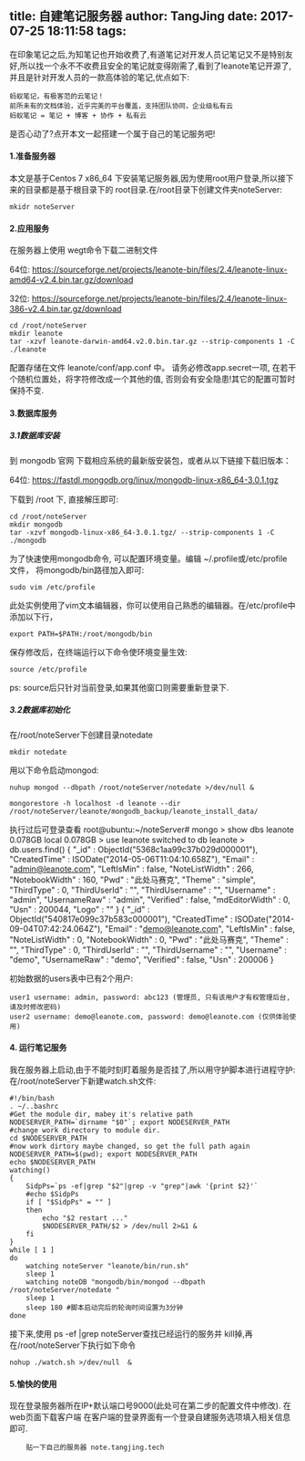 title: 自建笔记服务器
author: TangJing
date: 2017-07-25 18:11:58
tags:
---
在印象笔记之后,为知笔记也开始收费了,有道笔记对开发人员记笔记又不是特别友好,所以找一个永不不收费且安全的笔记就变得刚需了,看到了leanote笔记开源了,并且是针对开发人员的一款高体验的笔记,优点如下:

    蚂蚁笔记，有极客范的云笔记！
    前所未有的文档体验，近乎完美的平台覆盖，支持团队协同，企业级私有云
    蚂蚁笔记 = 笔记 + 博客 + 协作 + 私有云
是否心动了?点开本文一起搭建一个属于自己的笔记服务吧!
<!-- more -->
#### 1.准备服务器
   本文是基于Centos 7 x86_64 下安装笔记服务器,因为使用root用户登录,所以接下来的目录都是基于根目录下的 root目录.在/root目录下创建文件夹noteServer:
	
    mkidr noteServer
    
 #### 2.应用服务
 在服务器上使用 wegt命令下载二进制文件

64位: https://sourceforge.net/projects/leanote-bin/files/2.4/leanote-linux-amd64-v2.4.bin.tar.gz/download

32位: https://sourceforge.net/projects/leanote-bin/files/2.4/leanote-linux-386-v2.4.bin.tar.gz/download

	cd /root/noteServer
	mkdir leanote
	tar -xzvf leanote-darwin-amd64.v2.0.bin.tar.gz --strip-components 1 -C  ./leanote

配置存储在文件 leanote/conf/app.conf 中。
请务必修改app.secret一项, 在若干个随机位置处，将字符修改成一个其他的值, 否则会有安全隐患!其它的配置可暂时保持不变.

 #### 3.数据库服务
 ##### 3.1数据库安装
到 mongodb 官网 下载相应系统的最新版安装包，或者从以下链接下载旧版本：

64位: https://fastdl.mongodb.org/linux/mongodb-linux-x86_64-3.0.1.tgz

下载到 /root 下, 直接解压即可:

	cd /root/noteServer
    mkdir mongodb
	tar -xzvf mongodb-linux-x86_64-3.0.1.tgz/ --strip-components 1 -C  ./mongodb

为了快速使用mongodb命令, 可以配置环境变量。编辑 ~/.profile或/etc/profile 文件， 将mongodb/bin路径加入即可:
	
    sudo vim /etc/profile
    
此处实例使用了vim文本编辑器，你可以使用自己熟悉的编辑器。在/etc/profile中添加以下行，

	export PATH=$PATH:/root/mongodb/bin

保存修改后，在终端运行以下命令使环境变量生效:
	
    source /etc/profile
ps: source后只针对当前登录,如果其他窗口则需要重新登录下.

##### 3.2数据库初始化
在/root/noteServer下创建目录notedate 

	mkdir notedate
    
用以下命令启动mongod:

	nuhup mongod --dbpath /root/noteServer/notedate >/dev/null &
	
    mongorestore -h localhost -d leanote --dir /root/noteServer/leanote/mongodb_backup/leanote_install_data/



执行过后可登录查看
    root@ubuntu:~/noteServer# mongo
    > show dbs
    leanote  0.078GB
    local    0.078GB
    > use leanote
    switched to db leanote
    > db.users.find()
    { "_id" : ObjectId("5368c1aa99c37b029d000001"), "CreatedTime" : ISODate("2014-05-06T11:04:10.658Z"), "Email" : "admin@leanote.com", "LeftIsMin" : false, "NoteListWidth" : 266, "NotebookWidth" : 160, "Pwd" : "此处马赛克", "Theme" : "simple", "ThirdType" : 0, "ThirdUserId" : "", "ThirdUsername" : "", "Username" : "admin", "UsernameRaw" : "admin", "Verified" : false, "mdEditorWidth" : 0, "Usn" : 200044, "Logo" : "" }
    { "_id" : ObjectId("540817e099c37b583c000001"), "CreatedTime" : ISODate("2014-09-04T07:42:24.064Z"), "Email" : "demo@leanote.com", "LeftIsMin" : false, "NoteListWidth" : 0, "NotebookWidth" : 0, "Pwd" : "此处马赛克", "Theme" : "", "ThirdType" : 0, "ThirdUserId" : "", "ThirdUsername" : "", "Username" : "demo", "UsernameRaw" : "demo", "Verified" : false, "Usn" : 200006 }
    
初始数据的users表中已有2个用户:

    user1 username: admin, password: abc123 (管理员, 只有该用户才有权管理后台, 请及时修改密码)
    user2 username: demo@leanote.com, password: demo@leanote.com (仅供体验使用)

 #### 4. 运行笔记服务
我在服务器上启动,由于不能时刻盯着服务是否挂了,所以用守护脚本进行进程守护:
在/root/noteServer下新建watch.sh文件:
	
    #!/bin/bash
    . ~/..bashrc
    #Get the module dir, mabey it's relative path
    NODESERVER_PATH=`dirname "$0"`; export NODESERVER_PATH
    #change work directory to module dir.
    cd $NODESERVER_PATH
    #now work dirtory maybe changed, so get the full path again
    NODESERVER_PATH=$(pwd); export NODESERVER_PATH
    echo $NODESERVER_PATH
    watching()
    {
        SidpPs=`ps -ef|grep "$2"|grep -v "grep"|awk '{print $2}'`
        #echo $SidpPs
        if [ "$SidpPs" = "" ]
        then
            echo "$2 restart ..." 
            $NODESERVER_PATH/$2 > /dev/null 2>&1 &
        fi
    }
    while [ 1 ] 
    do
        watching noteServer "leanote/bin/run.sh"
        sleep 1 
        watching noteDB "mongodb/bin/mongod --dbpath /root/noteServer/notedate "
        sleep 1
        sleep 180 #脚本启动完后的轮询时间设置为3分钟
    done

接下来,使用 ps -ef |grep noteServer查找已经运行的服务并 kill掉,再在/root/noteServer下执行如下命令

	nohup ./watch.sh >/dev/null  &

 #### 5.愉快的使用
现在登录服务器所在IP+默认端口号9000(此处可在第二步的配置文件中修改).
在web页面下载客户端
在客户端的登录界面有一个登录自建服务选项填入相关信息即可.

		贴一下自己的服务器 note.tangjing.tech